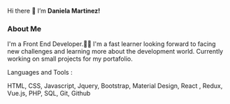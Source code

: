  Hi there 👋 I’m **Daniela Martinez!**
 ### About Me
 I'm a Front End Developer.:woman_technologist: I'm a fast learner looking forward to facing new challenges and learning more about the development world.
 Currently working on small projects for my portafolio. 
 
 Languages and Tools  :
 
 HTML, CSS, Javascript, Jquery, Bootstrap, Material Design, React , Redux, Vue.js, PHP, SQL, Git, Github
  
 
<!---
danimar95/danimar95 is a ✨ special ✨ repository because its `README.md` (this file) appears on your GitHub profile.
You can click the Preview link to take a look at your changes.
--->
